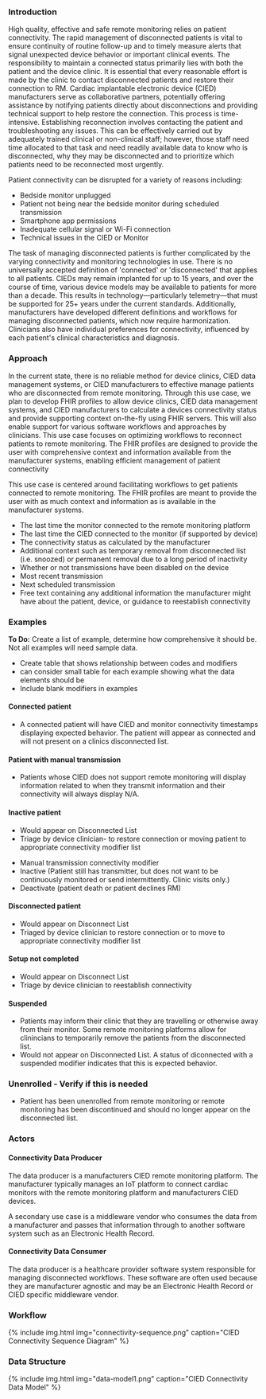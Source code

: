 ### Introduction

High quality, effective and safe remote monitoring relies on patient connectivity.  The rapid management of disconnected patients is vital to ensure continuity of routine follow-up and to timely measure alerts that signal unexpected device behavior or important clinical events. The responsibility to maintain a connected status primarily lies with both the patient and the device clinic. It is essential that every reasonable effort is made by the clinic to contact disconnected patients and restore their connection to RM.
Cardiac implantable electronic device (CIED) manufacturers serve as collaborative partners, potentially offering assistance by notifying patients directly about disconnections and providing technical support to help restore the connection. This process is time-intensive. Establishing reconnection involves contacting the patient and troubleshooting any issues. This can be effectively carried out by adequately trained clinical or non-clinical staff; however, those staff need time allocated to that task and need readily available data to know who is disconnected, why they may be disconnected and to prioritize which patients need to be reconnected most urgently. 


Patient connectivity can be disrupted for a variety of reasons including:
* Bedside monitor unplugged
* Patient not being near the bedside monitor during scheduled transmission
* Smartphone app permissions
* Inadequate cellular signal or Wi-Fi connection
* Technical issues in the CIED or Monitor

The task of managing disconnected patients is further complicated by the varying connectivity and monitoring technologies in use. There is no universally accepted definition of 'connected' or 'disconnected' that applies to all patients. CIEDs may remain implanted for up to 15 years, and over the course of time, various device models may be available to patients for more than a decade. This results in technology—particularly telemetry—that must be supported for 25+ years under the current standards. Additionally, manufacturers have developed different definitions and workflows for managing disconnected patients, which now require harmonization. Clinicians also have individual preferences for connectivity, influenced by each patient's clinical characteristics and diagnosis.

### Approach

In the current state, there is no reliable method for device clinics, CIED data management systems, or CIED manufacturers to effective manage patients who are disconnected from remote monitoring. Through this use case, we plan to develop FHIR profiles to allow device clinics, CIED data management systems, and CIED manufacturers to calculate a devices connectivity status and provide supporting context on-the-fly using FHIR servers. This will also enable support for various software workflows and approaches by clinicians.
This use case focuses on optimizing workflows to reconnect patients to remote monitoring. The FHIR profiles are designed to provide the user with comprehensive context and information available from the manufacturer systems, enabling efficient management of patient connectivity 


This use case is centered around facilitating workflows to get patients connected to remote monitoring. The FHIR profiles are meant to provide the user with as much context and information as is available in the manufacturer systems. 
* The last time the monitor connected to the remote monitoring platform
* The last time the CIED connected to the monitor (if supported by device)
* The connectivity status as calculated by the manufacturer
* Additional context such as temporary removal from disconnected list (i.e. snoozed) or permanent removal due to a long period of inactivity
* Whether or not transmissions have been disabled on the device
* Most recent transmission
* Next scheduled transmission
* Free text containing any additional information the manufacturer might have about the patient, device, or guidance to reestablish connectivity 

### Examples
**To Do:** Create a list of example, determine how comprehensive it should be. Not all examples will need sample data.
* Create table that shows relationship between codes and modifiers
* can consider small table for each example showing what the data elements should be
* Include blank modifiers in examples

#### Connected patient
* A connected patient will have CIED and monitor connectivity timestamps displaying expected behavior. The patient will appear as connected and will not present on a clinics disconnected list.

#### Patient with manual transmission
* Patients whose CIED does not support remote monitoring will display information related to when they transmit information and their connectivity will always display N/A.

#### Inactive patient
* Would appear on Disconnected List 
* Triage by device clinician- to restore connection or moving patient to appropriate connectivity modifier list 
- Manual transmission connectivity modifier
- Inactive (Patient still has transmitter, but does not want to be continuously monitored or send intermittently. Clinic visits only.)
- Deactivate (patient death or patient declines RM)

#### Disconnected patient
* Would appear on Disconnect List
* Triaged by device clinician to restore connection or to move to appropriate connectivity modifier list

#### Setup not completed
* Would appear on Disconnect List
* Triage by device clinician to reestablish connectivity

#### Suspended 
* Patients may inform their clinic that they are travelling or otherwise away from their monitor. Some remote monitoring platforms allow for clinincians to temporarily remove the patients from the disconnected list.
* Would not appear on Disconnected List. A status of diconnected with a suspended modifier indicates that this is expected behavior.

### Unenrolled - Verify if this is needed
* Patient has been unenrolled from remote monitoring or remote monitoring has been discontinued and should no longer appear on the disconnected list.

### Actors
#### Connectivity Data Producer
The data producer is a manufacturers CIED remote monitoring platform. The manufacturer typically manages an IoT platform to connect cardiac monitors with the remote monitoring platform and manufacturers CIED devices.

A secondary use case is a middleware vendor who consumes the data from a manufacturer and passes that information through to another software system such as an Electronic Health Record.

#### Connectivity Data Consumer
The data producer is a healthcare provider software system responsible for managing disconnected workflows. These software are often used because they are manufacturer agnostic and may be an Electronic Health Record or CIED specific middleware vendor.

### Workflow
{% include img.html img="connectivity-sequence.png" caption="CIED Connectivity Sequence Diagram" %} 

### Data Structure
{% include img.html img="data-model1.png" caption="CIED Connectivity Data Model" %} 